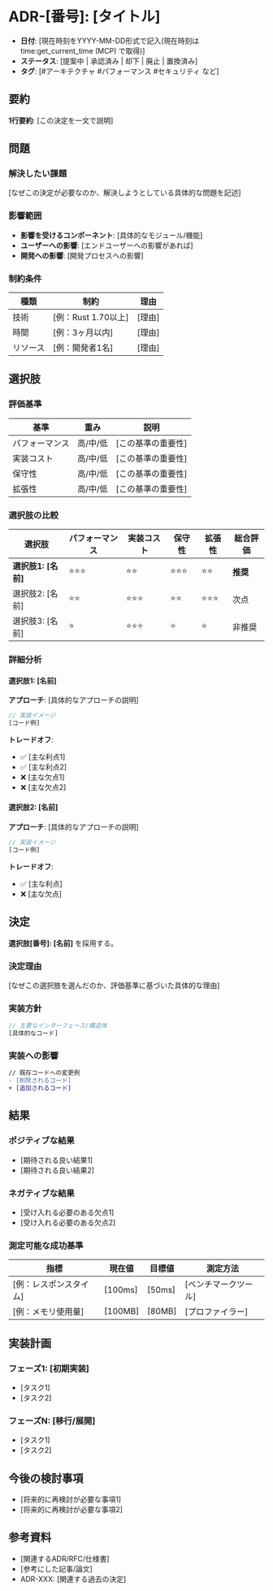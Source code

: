 <!--
## ADRの配置場所とファイル名規則

### 配置場所
- `docs/adr/` ディレクトリに配置
- 例: `docs/adr/ADR-001-use-tower-lsp-framework.md`

### ファイル名規則
- フォーマット: `ADR-XXX-短い説明.md`
- XXX: 3桁の連番（001から開始）
- 短い説明: ケバブケースで記述
- 例:
  - `ADR-001-use-tower-lsp-framework.md`
  - `ADR-002-async-runtime-selection.md`
  - `ADR-003-error-handling-strategy.md`

### 作成手順
1. このテンプレートをコピー
2. `docs/adr/ADR-XXX-タイトル.md`として保存
3. 内容を記入してPRを作成
4. レビュー後にマージ
-->

# ADR-[番号]: [タイトル]

- **日付**: [現在時刻をYYYY-MM-DD形式で記入(現在時刻は time:get_current_time (MCP) で取得)]
- **ステータス**: [提案中 | 承認済み | 却下 | 廃止 | 置換済み]
- **タグ**: [#アーキテクチャ #パフォーマンス #セキュリティ など]

## 要約

**1行要約**: [この決定を一文で説明]

## 問題

### 解決したい課題

[なぜこの決定が必要なのか、解決しようとしている具体的な問題を記述]

### 影響範囲

- **影響を受けるコンポーネント**: [具体的なモジュール/機能]
- **ユーザーへの影響**: [エンドユーザーへの影響があれば]
- **開発への影響**: [開発プロセスへの影響]

### 制約条件

| 種類     | 制約                | 理由   |
| -------- | ------------------- | ------ |
| 技術     | [例：Rust 1.70以上] | [理由] |
| 時間     | [例：3ヶ月以内]     | [理由] |
| リソース | [例：開発者1名]     | [理由] |

## 選択肢

### 評価基準

| 基準           | 重み     | 説明               |
| -------------- | -------- | ------------------ |
| パフォーマンス | 高/中/低 | [この基準の重要性] |
| 実装コスト     | 高/中/低 | [この基準の重要性] |
| 保守性         | 高/中/低 | [この基準の重要性] |
| 拡張性         | 高/中/低 | [この基準の重要性] |

### 選択肢の比較

| 選択肢              | パフォーマンス | 実装コスト | 保守性 | 拡張性 | 総合評価 |
| ------------------- | -------------- | ---------- | ------ | ------ | -------- |
| **選択肢1: [名前]** | ⭐⭐⭐         | ⭐⭐       | ⭐⭐⭐ | ⭐⭐   | **推奨** |
| 選択肢2: [名前]     | ⭐⭐           | ⭐⭐⭐     | ⭐⭐   | ⭐⭐⭐ | 次点     |
| 選択肢3: [名前]     | ⭐             | ⭐⭐⭐     | ⭐     | ⭐     | 非推奨   |

### 詳細分析

#### 選択肢1: [名前]

**アプローチ**: [具体的なアプローチの説明]

```rust
// 実装イメージ
[コード例]
```

**トレードオフ**:

- ✅ [主な利点1]
- ✅ [主な利点2]
- ❌ [主な欠点1]
- ❌ [主な欠点2]

#### 選択肢2: [名前]

**アプローチ**: [具体的なアプローチの説明]

```rust
// 実装イメージ
[コード例]
```

**トレードオフ**:

- ✅ [主な利点]
- ❌ [主な欠点]

## 決定

**選択肢[番号]: [名前]** を採用する。

### 決定理由

[なぜこの選択肢を選んだのか、評価基準に基づいた具体的な理由]

### 実装方針

```rust
// 主要なインターフェース/構造体
[具体的なコード]
```

### 実装への影響

```diff
// 既存コードへの変更例
- [削除されるコード]
+ [追加されるコード]
```

## 結果

### ポジティブな結果

- [期待される良い結果1]
- [期待される良い結果2]

### ネガティブな結果

- [受け入れる必要のある欠点1]
- [受け入れる必要のある欠点2]

### 測定可能な成功基準

| 指標                   | 現在値  | 目標値 | 測定方法             |
| ---------------------- | ------- | ------ | -------------------- |
| [例：レスポンスタイム] | [100ms] | [50ms] | [ベンチマークツール] |
| [例：メモリ使用量]     | [100MB] | [80MB] | [プロファイラー]     |

## 実装計画

### フェーズ1: [初期実装]

- [タスク1]
- [タスク2]

### フェーズN: [移行/展開]

- [タスク1]
- [タスク2]

## 今後の検討事項

- [将来的に再検討が必要な事項1]
- [将来的に再検討が必要な事項2]

## 参考資料

- [関連するADR/RFC/仕様書]
- [参考にした記事/論文]
- ADR-XXX: [関連する過去の決定]

<!-- _このテンプレートは[Michael Nygard's ADR](https://cognitect.com/blog/2011/11/15/documenting-architecture-decisions)、[Google Design Docs](https://www.industrialempathy.com/posts/design-docs-at-google/)、[ThoughtWorks Technology Radar](https://www.thoughtworks.com/radar)のベストプラクティスを参考に作成_ -->
